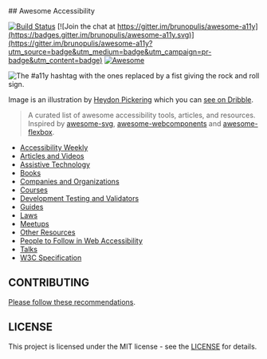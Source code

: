<div class="github-widget" data-repo="brunopulis/awesome-a11y"></div>
<script async src="https://pagead2.googlesyndication.com/pagead/js/adsbygoogle.js"></script><ins class="adsbygoogle" style="display:block" data-ad-client="ca-pub-6890694312814945" data-ad-slot="5473692530" data-ad-format="auto"  data-full-width-responsive="true"></ins><script>(adsbygoogle = window.adsbygoogle || []).push({});</script>
## Awesome Accessibility

[![Build Status](https://api.travis-ci.org/brunopulis/awesome-a11y.svg?branch=master)](https://travis-ci.org/brunopulis/awesome-a11y)
[![Join the chat at https://gitter.im/brunopulis/awesome-a11y](https://badges.gitter.im/brunopulis/awesome-a11y.svg)](https://gitter.im/brunopulis/awesome-a11y?utm_source=badge&utm_medium=badge&utm_campaign=pr-badge&utm_content=badge)
[![Awesome](https://cdn.rawgit.com/sindresorhus/awesome/d7305f38d29fed78fa85652e3a63e154dd8e8829/media/badge.svg)](https://github.com/sindresorhus/awesome)

![The #a11y hashtag with the ones replaced by a fist giving the rock and roll sign.](https://user-images.githubusercontent.com/1204692/30697506-9fd3020c-9eb5-11e7-95ca-a6c56785dd66.png)

Image is an illustration by [Heydon Pickering](http://www.heydonworks.com/) which you can [see on Dribble](https://dribbble.com/shots/2121794-rock-n-roll-a11y).

> A curated list of awesome accessibility tools, articles, and resources.
> Inspired by [awesome-svg](https://github.com/willianjusten/awesome-svg), [awesome-webcomponents](https://github.com/obetomuniz/awesome-webcomponents) and [awesome-flexbox](https://github.com/afonsopacifer/awesome-flexbox).


- [Accessibility Weekly](https://github.com/brunopulis/awesome-a11y/blob/master/topics/newsletter.md)
- [Articles and Videos](https://github.com/brunopulis/awesome-a11y/blob/master/topics/articles-and-videos.md)
- [Assistive Technology](https://github.com/brunopulis/awesome-a11y/blob/master/topics/assistive-technology.md)
- [Books](https://github.com/brunopulis/awesome-a11y/blob/master/topics/books.md)
- [Companies and Organizations](https://github.com/brunopulis/awesome-a11y/blob/master/topics/companies-and-organizations.md)
- [Courses](https://github.com/brunopulis/awesome-a11y/blob/master/topics/courses.md)
- [Development Testing and Validators](https://github.com/brunopulis/awesome-a11y/blob/master/topics/validators.md)
- [Guides](https://github.com/brunopulis/awesome-a11y/blob/master/topics/guides.md)
- [Laws](https://github.com/brunopulis/awesome-a11y/blob/master/topics/laws.md)
- [Meetups](https://github.com/brunopulis/awesome-a11y/blob/master/topics/meetups.md)
- [Other Resources](https://github.com/brunopulis/awesome-a11y/blob/master/topics/other-resources.md)
- [People to Follow in Web Accessibility](https://github.com/brunopulis/awesome-a11y/blob/master/topics/people.md)
- [Talks](https://github.com/brunopulis/awesome-a11y/blob/master/topics/talks.md)
- [W3C Specification](https://github.com/brunopulis/awesome-a11y/blob/master/topics/specification.md)

## CONTRIBUTING

[Please follow these recommendations](https://github.com/brunopulis/awesome-a11y/blob/master/CONTRIBUTING.md).

## LICENSE

This project is licensed under the MIT license - see the [LICENSE](https://github.com/brunopulis/awesome-a11y/blob/master/LICENSE.md) for details.